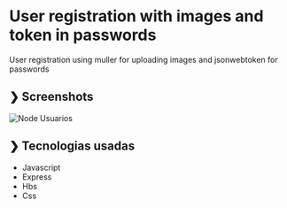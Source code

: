# User registration with images and token in passwords

User registration using muller for uploading images and jsonwebtoken for passwords

## ❯ Screenshots

![Node Usuarios](https://user-images.githubusercontent.com/113739170/213881270-afec1ce5-ec83-4a1e-8ebb-40a66701b898.JPG)


## ❯ Tecnologias usadas

- Javascript
- Express
- Hbs
- Css
